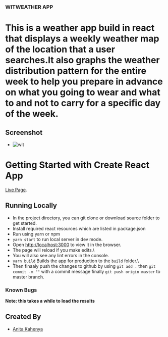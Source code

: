 ### WITWEATHER APP
 # This is a weather app build in react that displays a weekly weather map of the location that a user searches.It also graphs the weather distribution pattern for the entire week to help you prepare in advance on what you going to wear and what to and not to carry for a specific day of the week. 

## Screenshot
 * ![wit](https://user-images.githubusercontent.com/62019551/117570271-0c3ee000-b0d2-11eb-898e-461f8f981284.png)


# Getting Started with Create React App

 [Live Page](https://wit-weather.herokuapp.com/).

## Running Locally
 * In the project directory, you can git clone or download source folder to get started.
 * Install required react resources which are listed in package.json
 * Run using yarn or npm
 * `yarn start` to run local server in dev mode.
 *  Open [http://localhost:3000](http://localhost:3000) to view it in the browser.
 * The page will reload if you make edits.\
 * You will also see any lint errors in the console.
 *  `yarn build` Builds the app for production to the `build` folder.\
 * Then finaaly push the changes to github by using `git add .` then `git commit -m ""` with a commit message finally `git push origin master` to master branch.


### Known Bugs

**Note: this takes a while to load the results**


## Created By
 * [Anita Kahenya](anitakahenya1@gmail.com)

